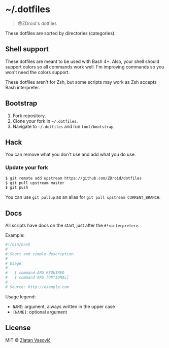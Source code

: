 # ~/.dotfiles

> @ZDroid's dotfiles

These dotfiles are sorted by directories (categories).

## Shell support

These dotfiles are meant to be used with Bash 4+. Also, your shell should
support colors so all commands work well. I'm improving commands so you won't
need the colors support.

These dotfiles aren't for Zsh, but some scripts may work as Zsh accepts Bash
interpreter.

## Bootstrap

1. Fork repository.
2. Clone your fork in `~/.dotfiles`.
3. Navigate to `~/.dotfiles` and run `tool/bootstrap`.

## Hack

You can remove what you don't use and add what you do use.

### Update your fork

```bash
$ git remote add upstream https://github.com/ZDroid/dotfiles
$ git pull upstream master
$ git push
```

You can use `git pullup` as an alias for `git pull upstream CURRENT_BRANCH`.

## Docs

All scripts have docs on the start, just after the `#!<interpreter>`.

Example:

```bash
#!/bin/bash
#
# Short and simple description.
#
# Usage:
#
#   $ command ARG REQUIRED
#   $ command ARG [OPTIONAL]
#
# Source: http://example.com
```

Usage legend:

- `NAME`: argument, always written in the upper case
- `[NAME]`: optional argument

## License

MIT &copy; [Zlatan Vasović](https://github.com/ZDroid)
